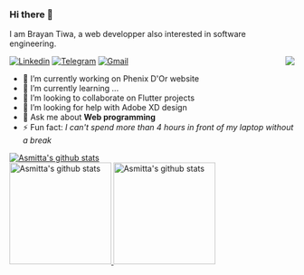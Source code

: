 ### Hi there 👋

I am Brayan Tiwa, a web developper also interested in software engineering.

<img align="right" src="https://komarev.com/ghpvc/?username=asmitta-01&label=Profile%20views&color=0e75b6&style=flat" />

[![Linkedin](https://img.shields.io/badge/-BrayanTiwa-blue?style=flat&logo=Linkedin&logoColor=white)](https://www.linkedin.com/in/BrayanTiwa)
[![Telegram](https://img.shields.io/badge/-@harold_mcclein-blue?style=flat&logo=Telegram&logoColor=white)](https://t.me/Harold_McClein)
[![Gmail](https://img.shields.io/badge/-BrayanTiwa-c14438?style=flat&logo=Gmail&logoColor=white)](mailto:tiwabrayan@gmail.com)

- 🔭 I’m currently working on Phenix D'Or website
- 🌱 I’m currently learning ...
- 👯 I’m looking to collaborate on Flutter projects
- 🤔 I’m looking for help with Adobe XD design
- 💬 Ask me about __Web programming__
- ⚡ Fun fact: _I can't spend more than 4 hours in front of my laptop without a break_

<a href="https://git.io/streak-stats">
  <picture> 
    <source srcset="https://github-readme-streak-stats.herokuapp.com?user=asmitta-01&theme=dark&hide_border=true&mode=weekly" media="(prefers-color-scheme: dark)"/>
    <source srcset="https://github-readme-streak-stats.herokuapp.com?user=asmitta-01&theme=swift&hide_border=true&mode=weekly" media="(prefers-color-scheme: light), (prefers-color-scheme: no-preference)"/>
      <img alt="Asmitta's github stats" 
           src="https://github-readme-streak-stats.herokuapp.com?user=asmitta-01&theme=swift&hide_border=true&mode=weekly" />
  </picture>
</a>
<br>
<a href="https://github.com/Asmitta-01?tab=repositories">
  <picture> 
    <source srcset="https://github-readme-stats.vercel.app/api?username=asmitta-01&show_icons=true&hide_border=true&count_private=true&theme=dark" media="(prefers-color-scheme: dark)"/>
    <source srcset="https://github-readme-stats.vercel.app/api?username=asmitta-01&show_icons=true&hide_border=true&count_private=true&theme=swift" media="(prefers-color-scheme: light), (prefers-color-scheme: no-preference)"/>
      <img height="180em" alt="Asmitta's github stats" 
           src="https://github-readme-stats.vercel.app/api?username=asmitta-01&show_icons=true&hide_border=true&count_private=true&theme=swift" />
  </picture>
</a>
<a href="https://github.com/Asmitta-01/github-readme-stats">
  <picture> 
    <source srcset="https://github-readme-stats.vercel.app/api/top-langs/?username=Asmitta-01&layout=compact&theme=dark&hide_border=true" media="(prefers-color-scheme: dark)"/>
    <source srcset="https://github-readme-stats.vercel.app/api/top-langs/?username=Asmitta-01&layout=compact&theme=swift&hide_border=true" media="(prefers-color-scheme: light), (prefers-color-scheme: no-preference)"/>
      <img height="180em" alt="Asmitta's github stats" 
           src="https://github-readme-stats.vercel.app/api/top-langs/?username=Asmitta-01&layout=compact&theme=swift&hide_border=true" />
  </picture>
</a>

